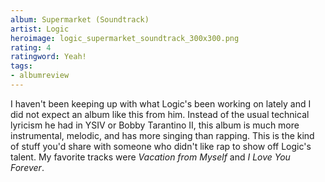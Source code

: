 ```yaml
---
album: Supermarket (Soundtrack)
artist: Logic
heroimage: logic_supermarket_soundtrack_300x300.png
rating: 4
ratingword: Yeah!
tags:
- albumreview
---
```

I haven't been keeping up with what Logic's been working on lately and I did not
expect an album like this from him. Instead of the usual technical lyricism he
had in YSIV or Bobby Tarantino II, this album is much more instrumental,
melodic, and has more singing than rapping. This is the kind of stuff you'd
share with someone who didn't like rap to show off Logic's talent. My favorite
tracks were _Vacation from Myself_ and _I Love You Forever_.

